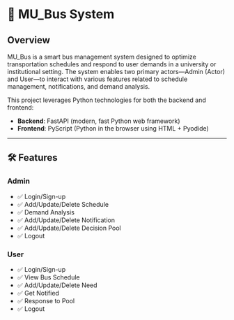 # 🚌 MU_Bus System

## Overview

MU_Bus is a smart bus management system designed to optimize transportation schedules and respond to user demands in a university or institutional setting. The system enables two primary actors—Admin (Actor) and User—to interact with various features related to schedule management, notifications, and demand analysis.

This project leverages Python technologies for both the backend and frontend:
- **Backend**: FastAPI (modern, fast Python web framework)
- **Frontend**: PyScript (Python in the browser using HTML + Pyodide)

---

## 🛠 Features

### Admin
- ✅ Login/Sign-up
- ✅ Add/Update/Delete Schedule
- ✅ Demand Analysis
- ✅ Add/Update/Delete Notification
- ✅ Add/Update/Delete Decision Pool
- ✅ Logout

### User
- ✅ Login/Sign-up
- ✅ View Bus Schedule
- ✅ Add/Update/Delete Need
- ✅ Get Notified
- ✅ Response to Pool
- ✅ Logout
<!--
---

## 🧰 Tech Stack

| Layer       | Technology     |
|-------------|----------------|
| Backend     | FastAPI        |
| Frontend    | PyScript (HTML + Python) |
| Database    | PostgreSQL or SQLite |
| Authentication | JWT (via FastAPI) |
| Deployment  | Docker + Gunicorn/Uvicorn |

---

## 📁 Project Structure

```bash
mu_bus/
│
├── backend/
│   ├── main.py                # FastAPI main app
│   ├── models.py              # Pydantic models and DB schemas
│   ├── crud.py                # CRUD logic
│   ├── auth.py                # JWT Authentication
│   └── database.py            # Database connection and init
│
├── frontend/
│   ├── index.html             # HTML + PyScript setup
│   ├── scripts/
│   │   ├── login.py           # Login/signup logic
│   │   ├── schedule.py        # View/Add bus schedule
│   │   ├── notification.py    # Notification logic
│   │   └── demand.py          # Demand pool analysis
│
├── requirements.txt           # Python dependencies
├── Dockerfile                 # Docker config
└── README.md
```

---

## 🚀 Getting Started

### Prerequisites
- Python 3.10+
- Docker (optional for containerization)

### Installation

1. **Clone the repository**
```bash
git clone https://github.com/yourusername/mu_bus.git
cd mu_bus
```

2. **Create virtual environment**
```bash
python -m venv venv
source venv/bin/activate
```

3. **Install dependencies**
```bash
pip install -r requirements.txt
```

4. **Run the FastAPI backend**
```bash
uvicorn backend.main:app --reload
```

5. **Open the frontend**
Just open `frontend/index.html` in your browser. Ensure PyScript is enabled.

---

## 🧪 Running Tests

```bash
pytest tests/
```

---

## 🧩 API Endpoints

Example endpoints from FastAPI:
- `POST /login`
- `GET /schedules`
- `POST /notifications`
- `GET /decision-pool`

Interactive docs available at:  
`http://localhost:8000/docs`

---

## 🔒 Authentication

JWT tokens are issued on login and must be included in request headers for protected endpoints.

```
Authorization: Bearer <token>
```

---

## 📬 Contributing

Pull requests are welcome. For major changes, please open an issue first to discuss what you would like to change.

-->
